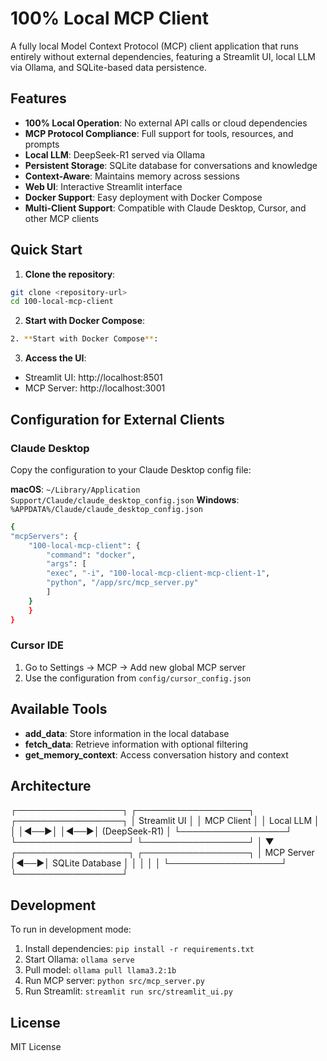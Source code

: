 # 100% Local MCP Client

A fully local Model Context Protocol (MCP) client application that runs entirely without external dependencies, featuring a Streamlit UI, local LLM via Ollama, and SQLite-based data persistence.

## Features

- **100% Local Operation**: No external API calls or cloud dependencies
- **MCP Protocol Compliance**: Full support for tools, resources, and prompts
- **Local LLM**: DeepSeek-R1 served via Ollama
- **Persistent Storage**: SQLite database for conversations and knowledge
- **Context-Aware**: Maintains memory across sessions
- **Web UI**: Interactive Streamlit interface
- **Docker Support**: Easy deployment with Docker Compose
- **Multi-Client Support**: Compatible with Claude Desktop, Cursor, and other MCP clients

## Quick Start

1. **Clone the repository**:

```bash
git clone <repository-url>
cd 100-local-mcp-client
```

2. **Start with Docker Compose**:

```bash
2. **Start with Docker Compose**:
```


3. **Access the UI**:
- Streamlit UI: http://localhost:8501
- MCP Server: http://localhost:3001

## Configuration for External Clients

### Claude Desktop

Copy the configuration to your Claude Desktop config file:

**macOS**: `~/Library/Application Support/Claude/claude_desktop_config.json`
**Windows**: `%APPDATA%/Claude/claude_desktop_config.json`

```bash
{
"mcpServers": {
    "100-local-mcp-client": {
        "command": "docker",
        "args": [
        "exec", "-i", "100-local-mcp-client-mcp-client-1",
        "python", "/app/src/mcp_server.py"
        ]
    }
    }
}
```


### Cursor IDE

1. Go to Settings → MCP → Add new global MCP server
2. Use the configuration from `config/cursor_config.json`

## Available Tools

- **add_data**: Store information in the local database
- **fetch_data**: Retrieve information with optional filtering  
- **get_memory_context**: Access conversation history and context

## Architecture

┌─────────────────┐ ┌──────────────────┐ ┌─────────────────┐
│ Streamlit UI │ │ MCP Client │ │ Local LLM │
│ │◄──►│ │◄──►│ (DeepSeek-R1) │
└─────────────────┘ └──────────────────┘ └─────────────────┘
│
▼
┌──────────────────┐ ┌─────────────────┐
│ MCP Server │◄──►│ SQLite Database │
│ │ │ │
└──────────────────┘ └─────────────────┘


## Development

To run in development mode:

1. Install dependencies: `pip install -r requirements.txt`
2. Start Ollama: `ollama serve`
3. Pull model: `ollama pull llama3.2:1b`
4. Run MCP server: `python src/mcp_server.py`
5. Run Streamlit: `streamlit run src/streamlit_ui.py`

## License

MIT License